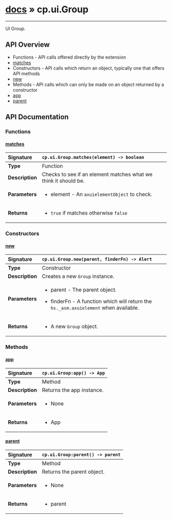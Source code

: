 # [docs](index.md) » cp.ui.Group
---

UI Group.

## API Overview
* Functions - API calls offered directly by the extension
 * [matches](#matches)
* Constructors - API calls which return an object, typically one that offers API methods
 * [new](#new)
* Methods - API calls which can only be made on an object returned by a constructor
 * [app](#app)
 * [parent](#parent)

## API Documentation

### Functions

#### [matches](#matches)
| <span style="float: left;">**Signature**</span> | <span style="float: left;">`cp.ui.Group.matches(element) -> boolean` </span>                                                          |
| -----------------------------------------------------|---------------------------------------------------------------------------------------------------------|
| **Type**                                             | Function                                                                                         |
| **Description**                                      | Checks to see if an element matches what we think it should be.                                                                                         |
| **Parameters**                                       | <ul><li>element - An <code>axuielementObject</code> to check.</li></ul>   |
| **Returns**                                          | <ul><li><code>true</code> if matches otherwise <code>false</code></li></ul>            |

### Constructors

#### [new](#new)
| <span style="float: left;">**Signature**</span> | <span style="float: left;">`cp.ui.Group.new(parent, finderFn) -> Alert` </span>                                                          |
| -----------------------------------------------------|---------------------------------------------------------------------------------------------------------|
| **Type**                                             | Constructor                                                                                         |
| **Description**                                      | Creates a new `Group` instance.                                                                                         |
| **Parameters**                                       | <ul><li>parent - The parent object.</li></ul><ul><li>finderFn - A function which will return the <code>hs._asm.axuielement</code> when available.</li></ul>   |
| **Returns**                                          | <ul><li>A new <code>Group</code> object.</li></ul>            |

### Methods

#### [app](#app)
| <span style="float: left;">**Signature**</span> | <span style="float: left;">`cp.ui.Group:app() -> App` </span>                                                          |
| -----------------------------------------------------|---------------------------------------------------------------------------------------------------------|
| **Type**                                             | Method                                                                                         |
| **Description**                                      | Returns the app instance.                                                                                         |
| **Parameters**                                       | <ul><li>None</li></ul>   |
| **Returns**                                          | <ul><li>App</li></ul>            |

#### [parent](#parent)
| <span style="float: left;">**Signature**</span> | <span style="float: left;">`cp.ui.Group:parent() -> parent` </span>                                                          |
| -----------------------------------------------------|---------------------------------------------------------------------------------------------------------|
| **Type**                                             | Method                                                                                         |
| **Description**                                      | Returns the parent object.                                                                                         |
| **Parameters**                                       | <ul><li>None</li></ul>   |
| **Returns**                                          | <ul><li>parent</li></ul>            |

